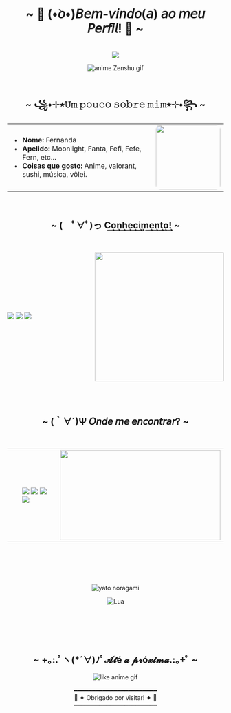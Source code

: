 <body>
    <center>
  <h1 align="center">~ 🌙 (•̀𝘰•́)𝘉𝘦𝘮-𝘷𝘪𝘯𝘥𝘰(𝘢) 𝘢𝘰 𝘮𝘦𝘶 𝘗𝘦𝘳𝘧𝘪𝘭! 🌙 ~</h1>
  <br>
  <div align="center">
     <img src="./src/imagens/anime Zenshu gif.gif"  />
    
 ![anime Zenshu gif](https://github.com/user-attachments/assets/edd9cd63-1036-4310-a500-e54f78cb1d6e)


 <br>

</div>
      <div align="center">
        </div>
  <div>
  <h2 align="center">  ~ ꧁•⊹٭𝚄𝚖 𝚙𝚘𝚞𝚌𝚘 𝚜𝚘𝚋𝚛𝚎 𝚖𝚒𝚖٭⊹•꧂ ~  </h2>

<div align="center">
  <table>
    <tr>
      <td>
        <ul>
          <li><b>Nome:</b> Fernanda</li>
          <li><b>Apelido:</b> Moonlight, Fanta, Fefi, Fefe, Fern, etc...</li>
          <li><b>Coisas que gosto:</b> Anime, valorant, sushi, música, vôlei.</li>
        </ul>
      </td>
      <td>
        <img src="https://github.com/user-attachments/assets/716b2e48-29f0-42a3-bf88-37b83edffc66" width="150px" style="border-radius: 10px;">
      </td>
    </tr>
  </table>
</div>


<br>

  <h2 align="center">            ~ (　ﾟ∀ﾟ)っ C͢o͢n͢h͢e͢c͢i͢m͢e͢n͢t͢o͢! ~</h2>
   <br>
  <p>
    <div align="center">



<div style="display: flex; align-items: center; justify-content: space-between;">
  <div>
    <img src="https://img.shields.io/badge/HTML5-E34F26?style=for-the-badge&logo=html5&logoColor=white">
    <img src="https://img.shields.io/badge/CSS3-1572B6?style=for-the-badge&logo=css3&logoColor=white">
    <img src="https://img.shields.io/badge/JavaScript-F7DF1E?style=for-the-badge&logo=javascript&logoColor=black">
  </div>
  <div>
    <img src="https://github.com/user-attachments/assets/9eb2fc54-c247-4b24-b07a-4dd41f0d677a" width="300px">
  </div>
</div>



<br>
  </p>
  <br>
  <h2 align="center">           ~ (｀∀´)Ψ 𝘖𝘯𝘥𝘦 𝘮𝘦 𝘦𝘯𝘤𝘰𝘯𝘵𝘳𝘢𝘳? ~ </h2>
    <div align="center">

  <br>


<div align="center">
  <table>
    <tr>
      <td>
        <ul>
          <div> 
  <a href="" target="_blank"><img src="https://img.shields.io/badge/-Instagram-%23E4405F?style=for-the-badge&logo=instagram&logoColor=white" target="_blank"></a>
 <a href="" target="_blank"><img src="https://img.shields.io/badge/Discord-7289DA?style=for-the-badge&logo=discord&logoColor=white" target="_blank"></a> 
  <a href = "mailto:gemeos@devemdobro.com"><img src="https://img.shields.io/badge/-Gmail-%23333?style=for-the-badge&logo=gmail&logoColor=white" target="_blank"></a>
  <a href="" target="_blank"><img src="https://img.shields.io/badge/-LinkedIn-%230077B5?style=for-the-badge&logo=linkedin&logoColor=white" target="_blank"></a>
</div>
        </ul>
      </td>
      <td align="right">
    <img src="https://github.com/user-attachments/assets/15d91a6b-1ab4-4b32-a08a-24b17fb1f3df" width="373.5px" height="208.5px">
</td>
    </tr>
  </table>
</div>



  </div>
  <br>
  <div>

   <br>
   <br>
   <br>
   
![yato noragami](https://github.com/user-attachments/assets/f0b3f7c9-65cb-489a-8ecb-916bf4520945)

![Lua](https://img.shields.io/badge/☽-Lua-blueviolet?style=for-the-badge)


   <br>
   <br>
   <br>
   <br>

   
  <h2 align="center"> ~ +｡:.ﾟヽ(*´∀)ﾉﾟ𝓐𝓽é 𝓪 𝓹𝓻ó𝔁𝓲𝓶𝓪.:｡+ﾟ ~ </h2>
  <div align="center">

  ![like anime gif](https://github.com/user-attachments/assets/3fec9ce9-1f21-400d-9da8-448e4b529990)


━━━━━━━━━━━━━━━━━━━━━━━  
🌙 ✦ Obrigado por visitar! ✦ 🌙  
━━━━━━━━━━━━━━━━━━━━━━━











